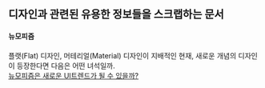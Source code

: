 ## 디자인과 관련된 유용한 정보들을 스크랩하는 문서

#### 뉴모피즘
플랫(Flat) 디자인, 머테리얼(Material) 디자인이 지배적인 현재, 새로운 개념의 디자인이 등장한다면 다음은 어떤 녀석일까.  
[뉴모피즘은 새로운 UI트렌드가 될 수 있을까?](https://brunch.co.kr/@cliche-cliche/32)
